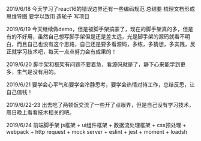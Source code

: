 2019/6/18 今天学习了react16的错误边界还有一些编码规范 总结要 梳理文档形成思维导图 要学以致用 造轮子 写项目

2019/6/19 今天继续做demo，但是被脚手架搞蒙了，现在的脚手架真的多，但是有的不好用，虽然自己想写脚手架但是还是差太远，光是脚手架的源码就看不明白，而且自己也没有这个思路，自己还是要多看源码，多练，多猜想，多实践，反正就学习技术吧，每天一点点努力会有成果的！

2019/6/20 脚手架和框架有问题不要着急，看源码就是了，静下心来能学到更多，生气是没有用的。

2019/6/21 要学会心平气和要学会冷静思考，要学会热情对待工作，总结反思，让自己值钱！

2019/6/22-23 出去吃了两顿饭交流了一些开了点眼界，但是自己没有学习技术，周日晚上看看技术相关的吧。

2019/6/24 前端脚手架 js框架 + ui组件框架 + 数据流处理框架 + css预处理 + webpack + http request + mock server + eslint + jest + moment + loadsh
